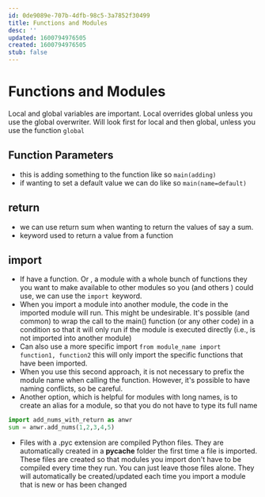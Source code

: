 ```yaml
---
id: 0de9089e-707b-4dfb-98c5-3a7852f30499
title: Functions and Modules
desc: ''
updated: 1600794976505
created: 1600794976505
stub: false
---
```


# Functions and Modules

Local and global variables are important. Local overrides global unless you use the global overwriter. Will look first for local and then global, unless you use the function `global`

## Function Parameters
- this is adding something to the function like so `main(adding)`
- if wanting to set a default value we can do like so `main(name=default)`

## return
- we can use return sum when wanting to return the values of say a sum.
-  keyword used to return a value from a function

## import
- If have a function. Or , a module with a whole bunch of functions they you want to make available to other modules so you (and others ) could use, we can use the `import `keyword.
- When you import a module into another module, the code in the imported module will run. This might be undesirable. It's possible (and common) to wrap the call to the main() function (or any other code) in a condition so that it will only run if the module is executed directly (i.e., is not imported into another module)
- Can also use a more specific import `from module_name import function1, function2` this will only import the specific functions that have been imported.
- When you use this second approach, it is not necessary to prefix the module name when calling the function. However, it's possible to have naming conflicts, so be careful.
- Another option, which is helpful for modules with long names, is to create an alias for a module, so that you do not have to type its full name
```python
import add_nums_with_return as anwr
sum = anwr.add_nums(1,2,3,4,5)
```
- Files with a .pyc extension are compiled Python files. They are automatically created in a __pycache__ folder the first time a file is imported. These files are created so that modules you import don't have to be compiled every time they run. You can just leave those files alone. They will automatically be created/updated each time you import a module that is new or has been changed
